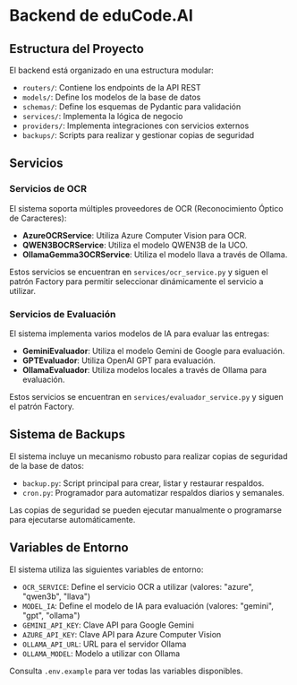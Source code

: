 # Backend de eduCode.AI

## Estructura del Proyecto

El backend está organizado en una estructura modular:

- `routers/`: Contiene los endpoints de la API REST
- `models/`: Define los modelos de la base de datos
- `schemas/`: Define los esquemas de Pydantic para validación
- `services/`: Implementa la lógica de negocio
- `providers/`: Implementa integraciones con servicios externos
- `backups/`: Scripts para realizar y gestionar copias de seguridad

## Servicios

### Servicios de OCR

El sistema soporta múltiples proveedores de OCR (Reconocimiento Óptico de Caracteres):

- **AzureOCRService**: Utiliza Azure Computer Vision para OCR.
- **QWEN3BOCRService**: Utiliza el modelo QWEN3B de la UCO.
- **OllamaGemma3OCRService**: Utiliza el modelo llava a través de Ollama.

Estos servicios se encuentran en `services/ocr_service.py` y siguen el patrón Factory para 
permitir seleccionar dinámicamente el servicio a utilizar.

### Servicios de Evaluación

El sistema implementa varios modelos de IA para evaluar las entregas:

- **GeminiEvaluador**: Utiliza el modelo Gemini de Google para evaluación.
- **GPTEvaluador**: Utiliza OpenAI GPT para evaluación.
- **OllamaEvaluador**: Utiliza modelos locales a través de Ollama para evaluación.

Estos servicios se encuentran en `services/evaluador_service.py` y siguen el patrón Factory.

## Sistema de Backups

El sistema incluye un mecanismo robusto para realizar copias de seguridad de la base de datos:

- `backup.py`: Script principal para crear, listar y restaurar respaldos.
- `cron.py`: Programador para automatizar respaldos diarios y semanales.

Las copias de seguridad se pueden ejecutar manualmente o programarse para ejecutarse automáticamente.

## Variables de Entorno

El sistema utiliza las siguientes variables de entorno:

- `OCR_SERVICE`: Define el servicio OCR a utilizar (valores: "azure", "qwen3b", "llava")
- `MODEL_IA`: Define el modelo de IA para evaluación (valores: "gemini", "gpt", "ollama")
- `GEMINI_API_KEY`: Clave API para Google Gemini
- `AZURE_API_KEY`: Clave API para Azure Computer Vision
- `OLLAMA_API_URL`: URL para el servidor Ollama
- `OLLAMA_MODEL`: Modelo a utilizar con Ollama

Consulta `.env.example` para ver todas las variables disponibles. 